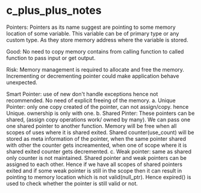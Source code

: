 # c_plus_plus_notes
Pointers:
         Pointers as its name suggest are pointing to some memory location of some variable. This variable can be of primary type or any custom type. As they store memory address where the variable is stored.
         
Good:
     No need to copy memory contains from calling function to called function to pass input or get output.

Risk:
     Memory management is required to allocate and free the memory.
     Incrementing or decrementing pointer could make application behave unexpected.
 
Smart Pointer:
     use of new don't handle exceptions hence not recommended.
     No need of explicit freeing of the memory.
     a. Unique Pointer: only one copy created of the pointer, can not assign/copy. hence Unique. ownership is only with one.
     b. Shared Pinter: These pointers can be shared, (assign copy operations work/ owned by many). We can pass one one shared pointer to another function. Memory will be free when all scopes of uses where it is shared exited. Shared counter(use_count) will be stored as meta information of the pointer, when the same pointer shared with other the counter gets increamented, when one of scope where it is shared exited counter gets decremented.
     c. Weak pointer: same as shared only counter is not maintained. Shared pointer and weak pointers can be assigned to each other. Hence if we have all scopes of shared pointers exited and if some weak pointer is still in the scope then it can result in pointing to memory location which is not valid(null_ptr). Hence expired() is used to check whether the pointer is still valid or not.
